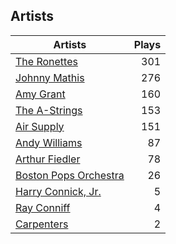 ## Artists
Artists | Plays 
----- | -----: 
[The Ronettes](/artists/the-ronettes-89545) | 301
[Johnny Mathis](/artists/johnny-mathis-14581) | 276
[Amy Grant](/artists/amy-grant-3053) | 160
[The A-Strings](/artists/the-a-strings-30605705) | 153
[Air Supply](/artists/air-supply-2618) | 151
[Andy Williams](/artists/andy-williams-16425) | 87
[Arthur Fiedler](/artists/arthur-fiedler-122289) | 78
[Boston Pops Orchestra](/artists/boston-pops-orchestra-136372) | 26
[Harry Connick, Jr.](/artists/harry-connick-jr-41411) | 5
[Ray Conniff](/artists/ray-conniff-104848) | 4
[Carpenters](/artists/carpenters-39303) | 2

